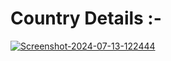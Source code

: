 <h1>Country Details :-</h1>
<a href="https://ibb.co/G7CS0F2"><img src="https://i.ibb.co/K6VvXmq/Screenshot-2024-07-13-122444.png" alt="Screenshot-2024-07-13-122444" border="0"></a>
